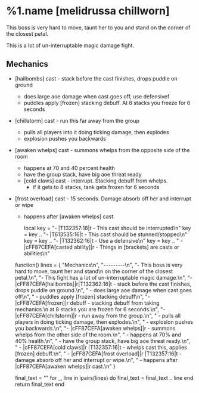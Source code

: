 %1.name [melidrussa chillworn]
=======
This boss is very hard to move, taunt her to you and stand
on the corner of the closest petal.

This is a lot of un-interruptable magic damage fight.

Mechanics
---------
- [hailbombs] cast - stack before the cast finishes, drops puddle on ground
    - does large aoe damage when cast goes off, use defensivef
    - puddles apply [frozen] stacking debuff. At 8 stacks you freeze for 6 seconds
- [chillstorm] cast - run this far away from the group
    - pulls all players into it doing ticking damage, then explodes
    - explosion pushes you backwards
- [awaken whelps] cast - summons whelps from the opposite side of the room
    - happens at 70 and 40 percent health
    - have the group stack, have big aoe threat ready
    - [cold claws] cast - interrupt. Stacking debuff from whelps.
        - if it gets to 8 stacks, tank gets frozen for 6 seconds
- [frost overload] cast - 15 seconds. Damage absorb off her and interrupt or wipe
    - happens after [awaken whelps] cast.

        local key = "- |T132357:16|t - This cast should be interrupted\n"
    key = key .. "- |T613535:16|t - This cast should be stunned/stopped\n"
    key = key .. "- |T132362:16|t - Use a defensive\n"
    key = key .. " - |cFF87CEFA[casted ability]|r - Things in [brackets] are casts or abilities\n"


    function()
    lines = {
        "Mechanics\n",
        "---------\n",
        "- This boss is very hard to move, taunt her and stand\n  on the corner of the closest petal.\n",
        "- This fight has a lot of un-interruptable magic damage.\n",
        "- |cFF87CEFA[hailbombs]|r|T132362:16|t - stack before the cast finishes, drops puddle on ground.\n",
        "  - does large aoe damage when cast goes off\n",
        "  - puddles apply [frozen] stacking debuff\n",
        "- |cFF87CEFA[frozen]|r debuff - stacking debuff from taking mechanics.\n at 8 stacks you are frozen for 6 seconds.\n",
        "- |cFF87CEFA[chillstorm]|r - run away from the group.\n",
        "  - pulls all players in doing ticking damage, then explodes.\n",
        "  - explosion pushes you backwards.\n",
        "- |cFF87CEFA[awaken whelps]|r - summons whelps from the other side of the room.\n",
        "  - happens at 70% and 40% health.\n",
        "  - have the group stack, have big aoe threat ready.\n",
        "  - |cFF87CEFA[cold claws]|r |T132357:16|t - whelps cast this, applies [frozen] debuff.\n",
        " - |cFF87CEFA[frost overload]|r |T132357:16|t - damage absorb off her and interrupt or wipe.\n",
        "  - happens after |cFF87CEFA[awaken whelps]|r cast.\n"
    }
    
    final_text = ""
    for _, line in ipairs(lines) do
        final_text = final_text .. line
    end
    return final_text
end

